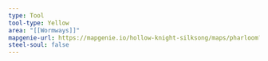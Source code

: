 ```yaml
---
type: Tool
tool-type: Yellow
area: "[[Wormways]]"
mapgenie-url: https://mapgenie.io/hollow-knight-silksong/maps/pharloom?locationIds=479081
steel-soul: false
---
```

